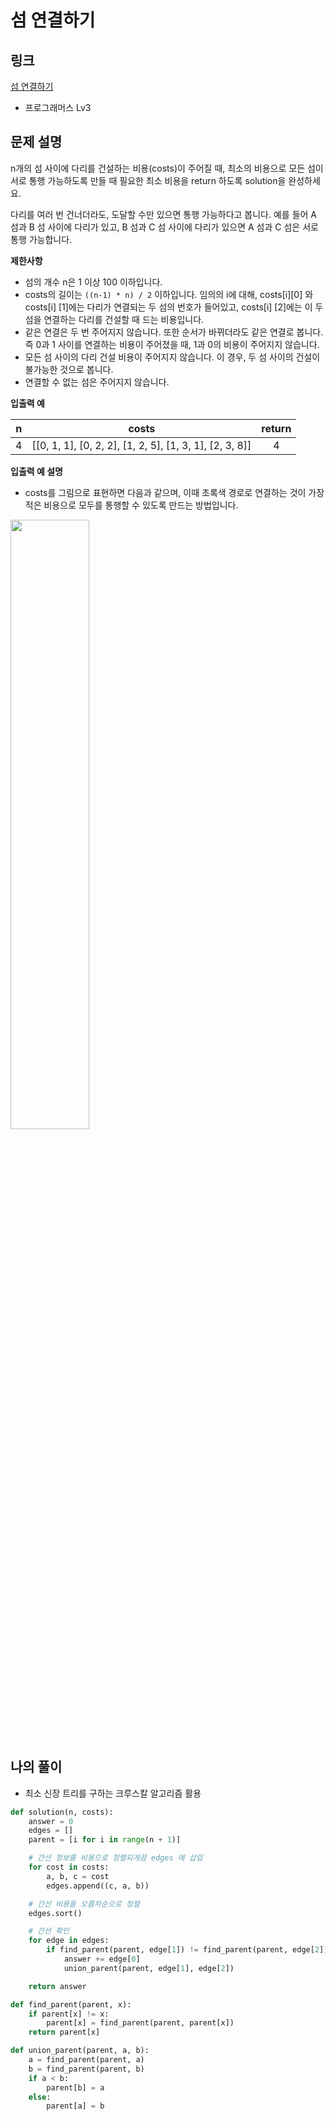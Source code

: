 # 섬 연결하기

## 링크

[섬 연결하기](https://programmers.co.kr/learn/courses/30/lessons/42861)

- 프로그래머스 Lv3

## 문제 설명

n개의 섬 사이에 다리를 건설하는 비용(costs)이 주어질 때, 최소의 비용으로 모든 섬이 서로 통행 가능하도록 만들 때 필요한 최소 비용을 return 하도록 solution을 완성하세요.

다리를 여러 번 건너더라도, 도달할 수만 있으면 통행 가능하다고 봅니다. 예를 들어 A 섬과 B 섬 사이에 다리가 있고, B 섬과 C 섬 사이에 다리가 있으면 A 섬과 C 섬은 서로 통행 가능합니다.

**제한사항**

- 섬의 개수 n은 1 이상 100 이하입니다.
- costs의 길이는 `((n-1) * n) / 2` 이하입니다.
  임의의 i에 대해, costs[i][0] 와 costs[i] [1]에는 다리가 연결되는 두 섬의 번호가 들어있고, costs[i] [2]에는 이 두 섬을 연결하는 다리를 건설할 때 드는 비용입니다.
- 같은 연결은 두 번 주어지지 않습니다. 또한 순서가 바뀌더라도 같은 연결로 봅니다. 즉 0과 1 사이를 연결하는 비용이 주어졌을 때, 1과 0의 비용이 주어지지 않습니다.
- 모든 섬 사이의 다리 건설 비용이 주어지지 않습니다. 이 경우, 두 섬 사이의 건설이 불가능한 것으로 봅니다.
- 연결할 수 없는 섬은 주어지지 않습니다.

**입출력 예**

|  n  |                          costs                          | return |
| :-: | :-----------------------------------------------------: | :----: |
|  4  | [[0, 1, 1], [0, 2, 2], [1, 2, 5], [1, 3, 1], [2, 3, 8]] |   4    |

**입출력 예 설명**

- costs를 그림으로 표현하면 다음과 같으며, 이때 초록색 경로로 연결하는 것이 가장 적은 비용으로 모두를 통행할 수 있도록 만드는 방법입니다.

<img src="https://grepp-programmers.s3.amazonaws.com/files/production/13e2952057/f2746a8c-527c-4451-9a73-42129911fe17.png" width="50%"></img>

## 나의 풀이

- 최소 신장 트리를 구하는 크루스칼 알고리즘 활용

```python
def solution(n, costs):
    answer = 0
    edges = []
    parent = [i for i in range(n + 1)]

    # 간선 정보를 비용으로 정렬되게끔 edges 에 삽입
    for cost in costs:
        a, b, c = cost
        edges.append((c, a, b))

    # 간선 비용을 오름차순으로 정렬
    edges.sort()

    # 간선 확인
    for edge in edges:
        if find_parent(parent, edge[1]) != find_parent(parent, edge[2]):
            answer += edge[0]
            union_parent(parent, edge[1], edge[2])

    return answer

def find_parent(parent, x):
    if parent[x] != x:
        parent[x] = find_parent(parent, parent[x])
    return parent[x]

def union_parent(parent, a, b):
    a = find_parent(parent, a)
    b = find_parent(parent, b)
    if a < b:
        parent[b] = a
    else:
        parent[a] = b
```

